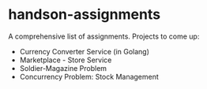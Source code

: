 # handson-assignments

A comprehensive list of assignments. Projects to come up:

- Currency Converter Service (in Golang)
- Marketplace - Store Service
- Soldier-Magazine Problem
- Concurrency Problem: Stock Management
